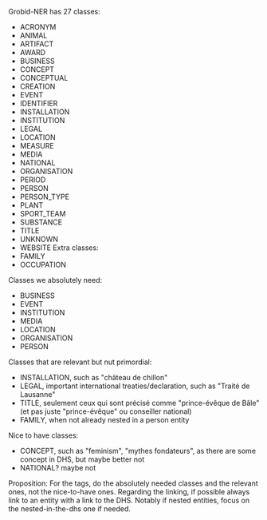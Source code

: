 

Grobid-NER has 27 classes:
- ACRONYM 
- ANIMAL 
- ARTIFACT 
- AWARD 
- BUSINESS 
- CONCEPT 
- CONCEPTUAL 
- CREATION 
- EVENT 
- IDENTIFIER 
- INSTALLATION 
- INSTITUTION 
- LEGAL 
- LOCATION 
- MEASURE 
- MEDIA 
- NATIONAL 
- ORGANISATION 
- PERIOD 
- PERSON 
- PERSON_TYPE 
- PLANT 
- SPORT_TEAM 
- SUBSTANCE 
- TITLE 
- UNKNOWN 
- WEBSITE 
Extra classes:
- FAMILY
- OCCUPATION

Classes we absolutely need:
- BUSINESS
- EVENT
- INSTITUTION
- MEDIA
- LOCATION
- ORGANISATION
- PERSON

Classes that are relevant but nut primordial:
- INSTALLATION, such as "château de chillon"
- LEGAL, important international treaties/declaration, such as "Traité de Lausanne"
- TITLE, seulement ceux qui sont précisé comme "prince-évêque de Bâle" (et pas juste "prince-évêque" ou conseiller national)
- FAMILY, when not already nested in a person entity

Nice to have classes:
- CONCEPT, such as "feminism", "mythes fondateurs", as there are some concept in DHS, but maybe better not
- NATIONAL? maybe not

Proposition:
For the tags, do the absolutely needed classes and the relevant ones, not the nice-to-have ones.
Regarding the linking, if possible always link to an entity with a link to the DHS. Notably if nested entities, focus on the nested-in-the-dhs one if needed.
